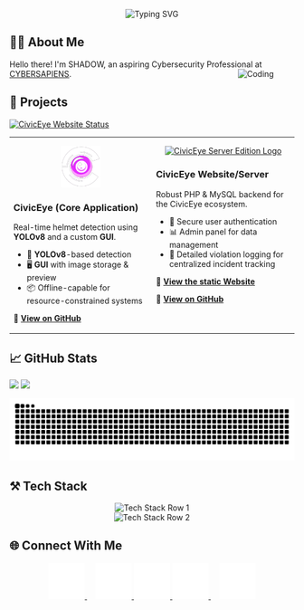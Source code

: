 <p align="center">
  <img src="https://readme-typing-svg.herokuapp.com/?font=Righteous&size=35&center=true&vleft=true&width=500&height=70&duration=2500&color=ffffff&lines=YO+🤚;I'm+SHADOW;Welcome+to+my+GitHub!" alt="Typing SVG"/>
</p>

## 🧑‍💻 About Me
Hello there! I'm SHADOW, an aspiring Cybersecurity Professional at [CYBERSAPIENS](https://github.com/SHADOW2669/CYBERSAPIENS).<img align="right" alt="Coding" width="100" src="https://i.pinimg.com/originals/81/17/8b/81178b47a8598f0c81c4799f2cdd4057.gif">

## 🌟 Projects
[![CivicEye Website Status](https://github.com/SHADOW2669/CivicEye_Website/actions/workflows/check-status.yml/badge.svg)](https://civiceye.shadow269.in)

<table>
  <tr>
    <td width="50%" valign="top">
      <p align="center">
        <a href="https://github.com/SHADOW2669/CivicEye">
          <img src="https://github.com/SHADOW2669/CivicEye/blob/main/DATA/icon.png?raw=true" width="70" alt="CivicEye Core Icon"/>
        </a>
      </p>
      <h3 align="left">CivicEye (Core Application)</h3>
      <p align="left">Real-time helmet detection using <strong>YOLOv8</strong> and a custom <strong>GUI</strong>.</p>
      <ul>
        <li>🎯 <strong>YOLOv8</strong>-based detection</li>
        <li>🖥️ <strong>GUI</strong> with image storage & preview</li>
        <li>📦 Offline-capable for resource-constrained systems</li>
      </ul>
      <p align="left">
        <strong>🔗 <a href="https://github.com/SHADOW2669/CivicEye">View on GitHub</a></strong>
        </p>
    </td>
    <td width="50%" valign="top">
      <p align="center">
        <a href="https://github.com/SHADOW2669/CivicEye-Website-Server">
          <img src="https://shadow2669.github.io/CivicEye_Website/IMAGES/logo1.png" width="180" alt="CivicEye Server Edition Logo"/>
        </a>
      </p>
      <h3 align="left">CivicEye Website/Server</h3>
      <p align="left">Robust PHP & MySQL backend for the CivicEye ecosystem.</p>
      <ul>
        <li>🔐 Secure user authentication</li>
        <li>📊 Admin panel for data management</li>
        <li>📝 Detailed violation logging for centralized incident tracking</li>
      </ul>
       <p align="left">
        <strong>🔗 <a href="https://civiceye-demo.shadow269.in/">View the static Website</a></strong>
      <p align="left">
        <strong>🔗 <a href="https://github.com/SHADOW2669/CivicEye-Website-Server">View on GitHub</a></strong>
      </p>
    </td>
  </tr>
</table>


## 📈 GitHub Stats

<p align="left">
  <img src="https://github-readme-stats.vercel.app/api?username=SHADOW2669&show_icons=true&theme=dark" width="49%"/>
  <img src="https://github-readme-streak-stats.herokuapp.com/?user=SHADOW2669&theme=dark" width="49%"/>
</p>

<div align="center">
    
  ![snake gif](https://github.com/SHADOW2669/SHADOW2669/blob/output/github-snake-dark.svg)
</div>

## ⚒️ Tech Stack
<p align="center">
  <img src="https://skillicons.dev/icons?i=python,java,c,cpp,cs,r,html,css,javascript&theme=dark&perline=9" alt="Tech Stack Row 1"/><br>
  <img src="https://skillicons.dev/icons?i=php,dotnet,mysql,git,github,vscode,pycharm,linux&theme=dark&perline=8" alt="Tech Stack Row 2"/>
</p>

## 🌐 Connect With Me

<p align="center">
  <a href="https://instagram.com/shadowking_2669" target="_blank" style="margin-right: 15px;">
    <img src="https://raw.githubusercontent.com/CLorant/readme-social-icons/main/large/light/instagram.svg" alt="Instagram" />
  </a>
  <a href="https://www.linkedin.com/in/shadow269" target="_blank">
    <img src="https://raw.githubusercontent.com/CLorant/readme-social-icons/main/large/light/linkedin.svg" alt="GitHub" />
  </a>
  <a href="https://www.reddit.com/user/SHADOW_269/" target="_blank">
    <img src="https://raw.githubusercontent.com/CLorant/readme-social-icons/main/large/light/reddit.svg" alt="GitHub" />
  </a>
  <a href="https://discord.com/users/1051180323058237450" target="_blank" style="margin-right: 15px;">
    <img src="https://raw.githubusercontent.com/CLorant/readme-social-icons/main/large/light/discord.svg" alt="Discord" />
  </a>
  <a href="https://github.com/SHADOW2669" target="_blank">
    <img src="https://raw.githubusercontent.com/CLorant/readme-social-icons/main/large/light/github.svg" alt="GitHub" />
  </a>
</p>



